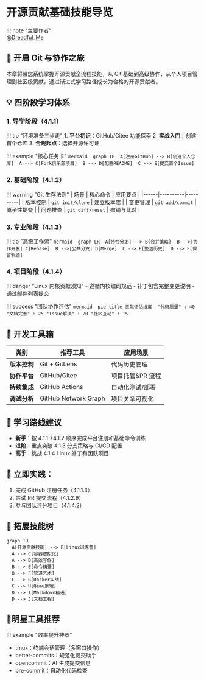# 开源贡献基础技能导览  

!!! note "主要作者"  
    [@Dreadful_Me](https://github.com/Dreadful_Me)

## 🚀 开启 Git 与协作之旅  
本章将带您系统掌握开源贡献全流程技能，从 Git 基础到高级协作，从个人项目管理到社区级贡献，通过渐进式学习路径成长为合格的开源贡献者。  

## 💡 四阶段学习体系

### 1. 导学阶段（4.1.1）
!!! tip "环境准备三步走"
    1. **平台初识**：GitHub/Gitee 功能探索
    2. **实战入门**：创建首个仓库
    3. **合规起点**：选择开源许可证

!!! example "核心任务卡"
    ```mermaid 
    graph TB 
    A[注册GitHub] --> B[创建个人仓库] 
    A --> C[Fork俱乐部项目] 
    B --> D[配置README] 
    C --> E[提交首个Issue]
    ```

### 2. 基础阶段（4.1.2）
!!! warning "Git 生存法则"
    | 场景 | 核心命令 | 应用要点 |
    |------|----------|----------|
    | 版本控制 | `git init/clone` | 建立版本库 |
    | 变更管理 | `git add/commit` | 原子性提交 | 
    | 问题排查 | `git diff/reset` | 撤销与比对 | 

### 3. 专业阶段（4.1.3）
!!! tip "高级工作流"
    ```mermaid 
    graph LR 
    A[特性分支] --> B{合并策略} 
    B -->|协作开发| C[Rebase] 
    B -->|公共分支| D[Merge] 
    C --> E[整洁历史] 
    D --> F[保留轨迹]
    ```

### 4. 项目阶段（4.1.4）
!!! danger "Linux 内核贡献须知"
    - 遵循内核编码规范
    - 补丁包含完整变更说明
    - 通过邮件列表提交

!!! success "团队协作评估"
    ```mermaid 
    pie
    title 贡献评估维度 
    "代码质量" : 40
    "文档完善" : 25
    "Issue解决" : 20
    "社区互动" : 15
    ```

## 🔧 开发工具箱
| 类别       | 推荐工具                  | 应用场景              |  
|------------|-------------------------|-----------------------|  
| **版本控制** | Git + GitLens           | 代码历史管理          |  
| **协作平台** | GitHub/Gitee            | 项目托管&PR 流程       |  
| **持续集成** | GitHub Actions          | 自动化测试/部署       |  
| **调试分析** | GitHub Network Graph    | 项目关系可视化 |  

## 🚦 学习路线建议
- **新手**：按 4.1.1→4.1.2 顺序完成平台注册和基础命令训练  
- **进阶**：重点突破 4.1.3 分支策略与 CI/CD 配置  
- **高手**：挑战 4.1.4 Linux 补丁和团队项目  

## 📌 立即实践：
1. 完成 GitHub 注册任务（4.1.1.3）  
2. 尝试 PR 提交流程（4.1.2.9）  
3. 参与团队评分项目（4.1.4.2）  

## 🌟 拓展技能树
```mermaid
graph TD  
  A[开源贡献技能] --> B[Linux训练营]  
  A --> C[容器虚拟化]  
  A --> D[高效写作]  
  B --> E[命令精要]  
  B --> F[管道艺术]  
  C --> G[Docker实战]  
  C --> H[Qemu原理]  
  D --> I[Markdown精通]  
  D --> J[文档工程]  
  ```
## 🔧明星工具推荐
!!! example "效率提升神器"
- tmux：终端会话管理（多窗口操作）
- better-commits：规范化提交助手
- opencommit：AI 生成提交信息
- pre-commit：自动化代码检查